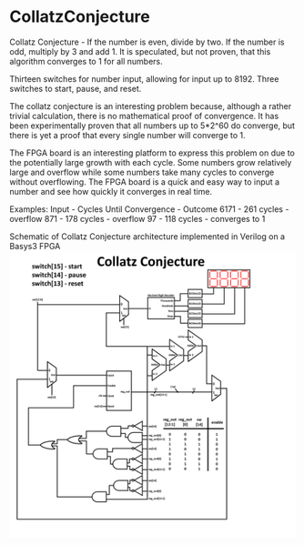 # CollatzConjecture
Collatz Conjecture - If the number is even, divide by two. If the number is odd, multiply by 3 and add 1. It is speculated, but not proven, that this algorithm converges to 1 for all numbers.

Thirteen switches for number input, allowing for input up to 8192.
Three switches to start, pause, and reset.

The collatz conjecture is an interesting problem because, although a rather trivial calculation, there is no mathematical proof of convergence. It has been experimentally proven that all numbers up to 5\*2^60 do converge, but there is yet a proof that every single number will converge to 1.

The FPGA board is an interesting platform to express this problem on due to the potentially large growth with each cycle. Some numbers grow relatively large and overflow while some numbers take many cycles to converge without overflowing. The FPGA board is a quick and easy way to input a number and see how quickly it converges in real time.

Examples:
Input - Cycles Until Convergence - Outcome
6171 - 261 cycles - overflow
871 - 178 cycles - overflow
97 - 118 cycles - converges to 1

Schematic of Collatz Conjecture architecture implemented in Verilog on a Basys3 FPGA
![alt text](https://github.com/TristanCreek/Collatz-Conjecture/blob/master/schematic.png)
